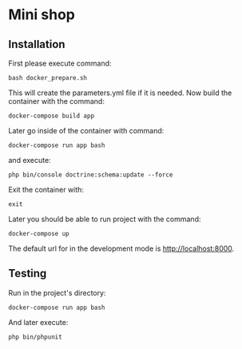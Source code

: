 Mini shop
========================

Installation
-------------

First please execute command:

    bash docker_prepare.sh

This will create the parameters.yml file if it is needed. Now build the container with the command:

    docker-compose build app
    
Later go inside of the container with command:
 
    docker-compose run app bash
 
and execute:
    
    php bin/console doctrine:schema:update --force
    
Exit the container with:

    exit
    
Later you should be able to run project with the command:

    docker-compose up 
    
The default url for in the development mode is [http://localhost:8000](http://localhost:8000).

Testing 
------------

Run in the project's directory:

    docker-compose run app bash
    
And later execute:

    php bin/phpunit